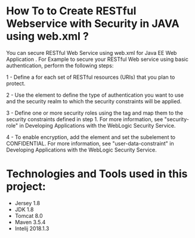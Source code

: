 # How To to Create RESTful Webservice with Security in JAVA using web.xml ? 

 You can secure RESTful Web Service using web.xml for Java EE Web Application . 
 For Example to secure your RESTful Web service using basic authentication, perform the following steps:
 
 1 - Define a <security-constraint> for each set of RESTful resources (URIs) that you plan to protect.

 2 - Use the <login-config> element to define the type of authentication you want to use and the security realm to which the security        constraints will be applied.

 3 - Define one or more security roles using the <security-role> tag and map them to the security constraints defined in step 1. For more    information, see "security-role" in Developing Applications with the WebLogic Security Service.

 4 - To enable encryption, add the <user-data-constraint> element and set the <transport-guarantee> subelement to CONFIDENTIAL. For more      information, see "user-data-constraint" in Developing Applications with the WebLogic Security Service.
 
 
 # Technologies and Tools used in this project:

- Jersey 1.8
- JDK 1.8
- Tomcat 8.0
- Maven 3.5.4
- Intelij 2018.1.3
